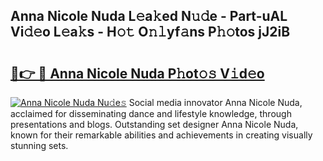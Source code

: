 ## Anna Nicole Nuda L𝚎a𝚔ed N𝚞𝚍e - Part-uAL Vi𝚍𝚎o L𝚎a𝚔s - H𝚘𝚝 O𝚗𝚕yf𝚊ns P𝚑𝚘tos jJ2iB

# <h2><a href="http://kf5tvo.oniu.top/?m=Anna+Nicole+Nuda">🔗👉 🔴 Anna Nicole Nuda P𝚑ot𝚘𝚜 V𝚒d𝚎o</a></h2>

[![Anna Nicole Nuda Nu𝚍e𝚜](https://i.imgur.com/0qMVB7G.gif)](http://kf5tvo.oniu.top/?m=Anna+Nicole+Nuda)
Social media innovator Anna Nicole Nuda, acclaimed for disseminating dance and lifestyle knowledge, through presentations and blogs. Outstanding set designer Anna Nicole Nuda, known for their remarkable abilities and achievements in creating visually stunning sets.  
